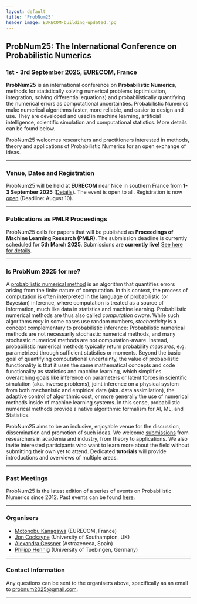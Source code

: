 ```yaml
---
layout: default
title: 'ProbNum25'
header_image: EURECOM-building-updated.jpg
---
```

## ProbNum25: The International Conference on Probabilistic Numerics
### 1st - 3rd September 2025, EURECOM, France


**ProbNum25** is an international conference on **Probabilistic Numerics**, methods for statistically solving numerical problems (optimisation, integration, solving differential equations) and probabilistically quantifying the numerical errors as computational uncertainties. Probabilistic Numerics make numerical algorithms faster, more reliable, and easier to design and use. They are developed and used in machine learning, artificial intelligence, scientific simulation and computational statistics. More details can be found below. 

ProbNum25 welcomes researchers and practitioners interested in methods, theory and applications of Probabilistic Numerics for an open exchange of ideas.

--- 
### Venue, Dates and Registration

ProbNum25 will be held at **EURECOM** near Nice in southern France from **1-3 September 2025** ([Details](/venue.html)).  The event is open to all. Registration is now [open](https://probnum25.github.io/registration) (Deadline: August 10).

--- 
### Publications as PMLR Proceedings
ProbNum25 calls for papers that will be published as **Proceedings of Machine Learning Research (PMLR)**. The submission deadline is currently scheduled for **5th March 2025**. Submissions are **currently live!** [See here for details](/submissions.html).

---
### Is ProbNum 2025 for me?

A [probabilistic numerical method](https://en.wikipedia.org/wiki/Probabilistic_numerics) is an algorithm that quantifies errors arising from the finite nature of computation. In this context, the process of computation is often interpreted in the language of probabilistic (or Bayesian) inference, where computation is treated as a source of information, much like data in statistics and machine learning. Probabilistic numerical methods are thus also called *computation aware*. While such algorithms *may* in some cases use random numbers, *stochasticity* is a concept complementary to probabilistic inference: Probabilistic numerical methods are not necessarily stochastic numerical methods, and many stochastic numerical methods are not computation-aware. Instead, probabilistic numerical methods typically return probability *measures*, e.g. parametrized through sufficient statistics or moments. Beyond the basic goal of quantifying computational uncertainty, the value of probabilistic functionality is that it uses the same mathematical concepts and code functionality as statistics and machine learning, which simplifies overarching goals like inference on parameters or latent forces in scientific simulation (aka. inverse problems), joint inference on a physical system from both mechanistic and empirical data (aka. data assimilation), the adaptive control of algorithmic cost, or more generally the use of numerical methods inside of machine learning systems. In this sense, probabilistic numerical methods provide a native algorithmic formalism for AI, ML, and Statistics.

ProbNum25 aims to be an inclusive, enjoyable venue for the discussion, dissemination and promotion of such ideas. We welcome [submissions](/submissions.html) from researchers in academia and industry, from theory to applications. We also invite interested participants who want to learn more about the field without submitting their own yet to attend. Dedicated **tutorials** will provide introductions and overviews of multiple areas.

---
### Past Meetings
ProbNum25 is the latest edition of a series of events on Probabilistic Numerics since 2012. Past events can be found [here](https://www.probabilistic-numerics.org/meetings/).

---
### Organisers  

- [Motonobu Kanagawa](https://sites.google.com/site/motonobukanagawa/) (EURECOM, France)
- [Jon Cockayne](https://joncockayne.me/) (University of Southampton, UK)
- [Alexandra Gessner](https://github.com/alpiges) (Astrazeneca, Spain)
- [Philipp Hennig](https://uni-tuebingen.de/en/fakultaeten/mathematisch-naturwissenschaftliche-fakultaet/fachbereiche/informatik/lehrstuehle/methods-of-machine-learning/start/) (University of Tuebingen, Germany)

---
### Contact Information
Any questions can be sent to the organisers above, specifically as an email to [probnum2025@gmail.com](mailto:probnum2025@gmail.com).

---


